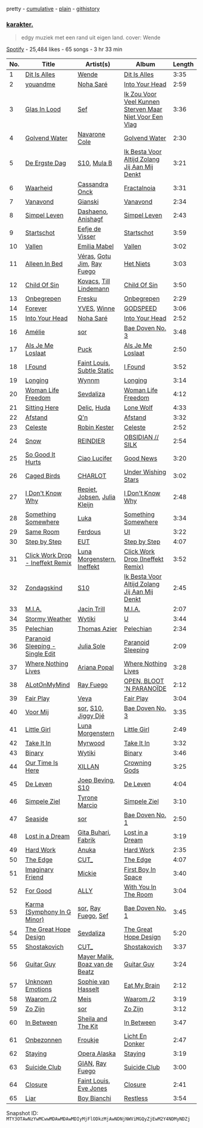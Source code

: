 pretty - [cumulative](/playlists/cumulative/37i9dQZF1DXa6nwj9J2RnE.md) - [plain](/playlists/plain/37i9dQZF1DXa6nwj9J2RnE) - [githistory](https://github.githistory.xyz/mackorone/spotify-playlist-archive/blob/main/playlists/plain/37i9dQZF1DXa6nwj9J2RnE)

### [karakter.](https://open.spotify.com/playlist/37i9dQZF1DXa6nwj9J2RnE)

> edgy muziek met een rand uit eigen land\. cover: Wende

[Spotify](https://open.spotify.com/user/spotify) - 25,484 likes - 65 songs - 3 hr 33 min

| No. | Title | Artist(s) | Album | Length |
|---|---|---|---|---|
| 1 | [Dit Is Alles](https://open.spotify.com/track/5au9uaIhhA51N27U68JXve) | [Wende](https://open.spotify.com/artist/3SCB3V2d5Loauz5tfo6Y5G) | [Dit Is Alles](https://open.spotify.com/album/2MwKnMone5os6yTkqCWxXG) | 3:35 |
| 2 | [youandme](https://open.spotify.com/track/51mffAss4N5q3VVkLR02TE) | [Noha Saré](https://open.spotify.com/artist/2r3TXsrjx7eICwgL0Bk2l7) | [Into Your Head](https://open.spotify.com/album/1YgODoJinZO2aL2Zhqtv6r) | 2:59 |
| 3 | [Glas In Lood](https://open.spotify.com/track/2jXsjXKDneBlnppUhdaaKC) | [Sef](https://open.spotify.com/artist/5VGhS6nHpXPbXGhku9RRB0) | [Ik Zou Voor Veel Kunnen Sterven Maar Niet Voor Een Vlag](https://open.spotify.com/album/27F3o3c9Li3EfhG4XSEWbS) | 3:36 |
| 4 | [Golvend Water](https://open.spotify.com/track/11WNquIczwWq8t8utMQpae) | [Navarone Cole](https://open.spotify.com/artist/1G3G1fCNjBgR3OwTmj2QHb) | [Golvend Water](https://open.spotify.com/album/3rqmnLiK024NpId3HhxkdB) | 2:30 |
| 5 | [De Ergste Dag](https://open.spotify.com/track/0xKKs27xVmFug8P9bHYyFy) | [S10](https://open.spotify.com/artist/1zT9SWCzN45r7oVhy0VYLK), [Mula B](https://open.spotify.com/artist/6zEaCvF0CqEHs7kFyBkLHi) | [Ik Besta Voor Altijd Zolang Jij Aan Mij Denkt](https://open.spotify.com/album/0g6FAxEKgMT5mZMQuEVAQ3) | 3:21 |
| 6 | [Waarheid](https://open.spotify.com/track/4RhNIEtjdzHG2tMZxdNtnp) | [Cassandra Onck](https://open.spotify.com/artist/7I8XQUz2YhHaF41tpOpwbW) | [Fractalnoia](https://open.spotify.com/album/5b5IyYzwJEOoJ6mh5PY5sq) | 3:31 |
| 7 | [Vanavond](https://open.spotify.com/track/5bNXaDNh0p6qQk1CWs9tVO) | [Gianski](https://open.spotify.com/artist/1tC6NRB6c1mVgV4xrqrOgy) | [Vanavond](https://open.spotify.com/album/5PpFQHdoDf04BYHH29Rtwy) | 2:34 |
| 8 | [Simpel Leven](https://open.spotify.com/track/09wSw0pOVBJWW7Q7nuXvAB) | [Dashaeno](https://open.spotify.com/artist/4I2aCs53IWnEvtMGuiJlSE), [Anishagf](https://open.spotify.com/artist/4jDEZRMVdx1wl08tjO4PFr) | [Simpel Leven](https://open.spotify.com/album/32Xek93X7KcaeoMN81bY24) | 2:43 |
| 9 | [Startschot](https://open.spotify.com/track/5TYnWTit6kBSCJ3AfFZtJv) | [Eefje de Visser](https://open.spotify.com/artist/33KABng8GO42ojFJVcABxQ) | [Startschot](https://open.spotify.com/album/4pyUTzR03zB3F8cVmThH4H) | 3:59 |
| 10 | [Vallen](https://open.spotify.com/track/41eqyX8AkVLck2y8WE3y5j) | [Emilia Mabel](https://open.spotify.com/artist/5ui9cV71wlarlXk0uKYWVV) | [Vallen](https://open.spotify.com/album/5yjHp3FxUjwGgb6MWQHDFW) | 3:02 |
| 11 | [Alleen In Bed](https://open.spotify.com/track/5YYGua7TW1KjqjqDO0EjqJ) | [Véras](https://open.spotify.com/artist/4xXJqw435dtoVF6WsncUcn), [Gotu Jim](https://open.spotify.com/artist/5rpTehBPpr3mo7L0ZDZhrQ), [Ray Fuego](https://open.spotify.com/artist/3UYgneqZCePK5PhrHE8E9U) | [Het Niets](https://open.spotify.com/album/5qUBj35J2gbHxtnX8lbAZL) | 3:03 |
| 12 | [Child Of Sin](https://open.spotify.com/track/3ASAvmNlhz4VYt5iUApaHc) | [Kovacs](https://open.spotify.com/artist/62peb1sKdVJQD00xYvMCKF), [Till Lindemann](https://open.spotify.com/artist/2a5G7JLmVJNjfFNg8rwLcP) | [Child Of Sin](https://open.spotify.com/album/1GUJ68BpXPPp98eAMzLT6N) | 3:50 |
| 13 | [Onbegrepen](https://open.spotify.com/track/2a2p471YjXXiCvpQtl8IHV) | [Fresku](https://open.spotify.com/artist/5m1cLmgZIfEYPLejhLFR10) | [Onbegrepen](https://open.spotify.com/album/0WNtBZDPbvqQue2UyLoTrL) | 2:29 |
| 14 | [Forever](https://open.spotify.com/track/6mWi1D3usqO9JSFTqZWUuZ) | [YVES](https://open.spotify.com/artist/4QjFiRcZUcXUppYUR29MuQ), [Winne](https://open.spotify.com/artist/5cMMheSnLhCt0YdwFkp3R9) | [GODSPEED](https://open.spotify.com/album/5PznlTVFdnmXyp34K4iJjI) | 3:06 |
| 15 | [Into Your Head](https://open.spotify.com/track/5VY9wxhKgJJula88AQVOei) | [Noha Saré](https://open.spotify.com/artist/2r3TXsrjx7eICwgL0Bk2l7) | [Into Your Head](https://open.spotify.com/album/2mhAyi89acxMmBxj8hdWj4) | 2:52 |
| 16 | [Amélie](https://open.spotify.com/track/5pzoOun3VFVoLalf1g3K51) | [sor](https://open.spotify.com/artist/267wBt3XfmW3kdOC0JCtcO) | [Bae Doven No\. 3](https://open.spotify.com/album/778dqDSQrBMxfBiGjiiLfE) | 3:48 |
| 17 | [Als Je Me Loslaat](https://open.spotify.com/track/1Tml6FZEX7iOYZAn6Qc3Wl) | [Puck](https://open.spotify.com/artist/25Z7oVgSb38ts7pl4c8O4V) | [Als Je Me Loslaat](https://open.spotify.com/album/19zvB5ueqojjM90lILpZ9M) | 2:50 |
| 18 | [I Found](https://open.spotify.com/track/7BqGd98KWC3b5GGx1wEQ2V) | [Faint Louis](https://open.spotify.com/artist/6noj0RSKEQhY8LtQBeCmfz), [Subtle Static](https://open.spotify.com/artist/5YFASQmAPmWw2eMVnU84aL) | [I Found](https://open.spotify.com/album/450H51CyucEN9AHiIrTUHp) | 3:52 |
| 19 | [Longing](https://open.spotify.com/track/2U7WtnPe5yrL8Om5Ml6P3v) | [Wynnm](https://open.spotify.com/artist/5OKbhPqXR4Xve2CSXW4T5K) | [Longing](https://open.spotify.com/album/5sqMOHMgo59ybNc2XXuoM8) | 3:14 |
| 20 | [Woman Life Freedom](https://open.spotify.com/track/4pbNBY48GTfZ16X4jJxba5) | [Sevdaliza](https://open.spotify.com/artist/5MraexJKZDrQYzS98kNwie) | [Woman Life Freedom](https://open.spotify.com/album/4GB69MswlOepsu21T0NqUF) | 4:12 |
| 21 | [Sitting Here](https://open.spotify.com/track/1l6NJ79m7VMHl1RQobwsmk) | [Delic](https://open.spotify.com/artist/2vnJ6YXTxKiWKpARdtAD99), [Huda](https://open.spotify.com/artist/0YLcSj2Krk1kNAhvXq9VQ8) | [Lone Wolf](https://open.spotify.com/album/7aZrOpAP0SwCCIdcuOiqHI) | 4:33 |
| 22 | [Afstand](https://open.spotify.com/track/45RziHZ3kb4hZvu15keuPx) | [Q'n](https://open.spotify.com/artist/6yPGLxm15IemtRMvXbnHTM) | [Afstand](https://open.spotify.com/album/6huHJqUrttdNj15htCDjp9) | 3:32 |
| 23 | [Celeste](https://open.spotify.com/track/2rD1imFpKOmcJvFAnoblTZ) | [Robin Kester](https://open.spotify.com/artist/43FIX6vzpqRHK1VXQmRlKE) | [Celeste](https://open.spotify.com/album/760ic1B3ypp3In340dQ0pC) | 2:52 |
| 24 | [Snow](https://open.spotify.com/track/1EBnTBd5Vyk9JjiABs4K9b) | [REINDIER](https://open.spotify.com/artist/7B8bcaveMV31zAvok466cK) | [OBSIDIAN // SILK](https://open.spotify.com/album/6McpJlFhksAys07iNsfQjz) | 2:54 |
| 25 | [So Good It Hurts](https://open.spotify.com/track/3rh3cFQpZzkK61kupGoY2C) | [Ciao Lucifer](https://open.spotify.com/artist/7HJjZdoBrnDMtKKrWpjJII) | [Good News](https://open.spotify.com/album/4e2ipO4RcYGGHXf0eBgAnR) | 3:20 |
| 26 | [Caged Birds](https://open.spotify.com/track/2Kb0J8N4AG9Nn6Ew5bcEXv) | [CHARLOT](https://open.spotify.com/artist/4jwyHfEELByxcUm6JEP5yC) | [Under Wishing Stars](https://open.spotify.com/album/2TbvOuz2VmxIw4B5Td6MK1) | 3:02 |
| 27 | [I Don't Know Why](https://open.spotify.com/track/0eh7RLHWRTKozBQVebazyB) | [Repiet](https://open.spotify.com/artist/5fDx43KRyr21vME3lLxmxY), [Jobsen](https://open.spotify.com/artist/1nXpJ4oZgB8PlKvQ3DFkaH), [Julia Kleijn](https://open.spotify.com/artist/6iOYJDZYumYVmzxPbyfg5W) | [I Don't Know Why](https://open.spotify.com/album/2l4DnWUZwezkK6n40YI1UY) | 2:48 |
| 28 | [Something Somewhere](https://open.spotify.com/track/7dgpgC7gj4fArlHQ5UNVny) | [Luka](https://open.spotify.com/artist/3pBGsDYnC5jRuBro2o8wvv) | [Something Somewhere](https://open.spotify.com/album/1Tq9NiZNrYWRE9j2GwQn2f) | 3:34 |
| 29 | [Same Room](https://open.spotify.com/track/50tVoG8Nxgm306HKSiwYZV) | [Ferdous](https://open.spotify.com/artist/1ihKKcrzAd68ftS7adfOtM) | [UI](https://open.spotify.com/album/27cG0rL8gIm1yQekB8ibjL) | 3:22 |
| 30 | [Step by Step](https://open.spotify.com/track/6VqudE83bSLJyorHfESAEw) | [EUT](https://open.spotify.com/artist/41doMenKZkgW8DUwH3WwV5) | [Step by Step](https://open.spotify.com/album/3H3mpuzo9kD19lsgg7MfBV) | 4:07 |
| 31 | [Click Work Drop \- Ineffekt Remix](https://open.spotify.com/track/2CAzwfDMr6Vxi7tOHa4j5X) | [Luna Morgenstern](https://open.spotify.com/artist/3Ei4Zm5sKiLabWKEd8hfRh), [Ineffekt](https://open.spotify.com/artist/4gjrK1MHgJnPCESuzMtWXg) | [Click Work Drop \(Ineffekt Remix\)](https://open.spotify.com/album/5TrmHegiihRyXcd3i8O4ah) | 3:52 |
| 32 | [Zondagskind](https://open.spotify.com/track/5hWgdvdXXvq6l9ezrFeI8F) | [S10](https://open.spotify.com/artist/1zT9SWCzN45r7oVhy0VYLK) | [Ik Besta Voor Altijd Zolang Jij Aan Mij Denkt](https://open.spotify.com/album/0g6FAxEKgMT5mZMQuEVAQ3) | 2:45 |
| 33 | [M.I.A.](https://open.spotify.com/track/2k72CgD12K29xCHQrA9ToC) | [Jacin Trill](https://open.spotify.com/artist/4hKoG9QvxsFDLIntc6tZ0g) | [M.I.A.](https://open.spotify.com/album/50E2n5rDpO1uALeezN5M2W) | 2:07 |
| 34 | [Stormy Weather](https://open.spotify.com/track/4KNEcjjLAk3cuIlYAtpODF) | [Wytiki](https://open.spotify.com/artist/0mzWYuMGJz6vrtg78cP7O4) | [U](https://open.spotify.com/album/60WgNanjZ9t0usk1svK47C) | 3:44 |
| 35 | [Pelechian](https://open.spotify.com/track/2txPrKoY55bOdb7eO0dxVz) | [Thomas Azier](https://open.spotify.com/artist/6AE7CSJUwDMnTXV4yKVLLv) | [Pelechian](https://open.spotify.com/album/4AlsQL5uhfmbH7uKQvZx4g) | 2:34 |
| 36 | [Paranoid Sleeping \- Single Edit](https://open.spotify.com/track/1asK6lxYBYVJwzavweery9) | [Julia Sole](https://open.spotify.com/artist/12XTlzUHaKvvpxuUcKcWr3) | [Paranoid Sleeping](https://open.spotify.com/album/2g9SWINLRnk2vH0cIJEkqt) | 2:09 |
| 37 | [Where Nothing Lives](https://open.spotify.com/track/6ofdXDYZi0FlGADmT8GXLM) | [Ariana Popal](https://open.spotify.com/artist/2KtR4fuIjdVu1h8slsENsD) | [Where Nothing Lives](https://open.spotify.com/album/4hftnqNfW3ZwZKoGpgehEV) | 3:28 |
| 38 | [ALotOnMyMind](https://open.spotify.com/track/0F80wAISZKUUnPSPi2N037) | [Ray Fuego](https://open.spotify.com/artist/3UYgneqZCePK5PhrHE8E9U) | [OPEN, BLOOT 'N PARANOÏDE](https://open.spotify.com/album/3A3X4wF8mPeP4rZylYawXz) | 2:12 |
| 39 | [Fair Play](https://open.spotify.com/track/0PVLMa9RI4EFDE4NXsglvM) | [Veya](https://open.spotify.com/artist/1BmOO49fZVNsNhWIW1l6nU) | [Fair Play](https://open.spotify.com/album/3j48ZkBE3HqHByil4s4xQE) | 3:04 |
| 40 | [Voor Mij](https://open.spotify.com/track/7pzkGhxM5Y99vKROli3Tpc) | [sor](https://open.spotify.com/artist/267wBt3XfmW3kdOC0JCtcO), [S10](https://open.spotify.com/artist/1zT9SWCzN45r7oVhy0VYLK), [Jiggy Djé](https://open.spotify.com/artist/2deAwJr19wfxpqJ5duZyk1) | [Bae Doven No\. 3](https://open.spotify.com/album/778dqDSQrBMxfBiGjiiLfE) | 3:35 |
| 41 | [Little Girl](https://open.spotify.com/track/78JPkgiUKtPk16rgVwzwId) | [Luna Morgenstern](https://open.spotify.com/artist/3Ei4Zm5sKiLabWKEd8hfRh) | [Little Girl](https://open.spotify.com/album/1RYifRrTMcLIrGKOxTyt6N) | 2:49 |
| 42 | [Take It In](https://open.spotify.com/track/30vIfB5gtZGGFg97dEjOEe) | [Myrwood](https://open.spotify.com/artist/1fy4Uo845NnAgRroPZk3LD) | [Take It In](https://open.spotify.com/album/5qdadtcVVOMgJIAYJKlOP4) | 3:32 |
| 43 | [Binary](https://open.spotify.com/track/3gUUMVRtNe9hxD2JzJ6J4v) | [Wytiki](https://open.spotify.com/artist/0mzWYuMGJz6vrtg78cP7O4) | [Binary](https://open.spotify.com/album/6kZmUW4IoAWfZDcTr0nXaK) | 3:46 |
| 44 | [Our Time Is Here](https://open.spotify.com/track/3sDLHJgIDP1q2IYnEQjMWq) | [XILLAN](https://open.spotify.com/artist/4NTqnS8zPIpfzdNBcqK8Ly) | [Crowning Gods](https://open.spotify.com/album/3kC8B6AG2U2xrKNJYfj7f5) | 3:25 |
| 45 | [De Leven](https://open.spotify.com/track/1RA3cTcU9xGnT5GNi6y7dO) | [Joep Beving](https://open.spotify.com/artist/2VKfXEWzhUi9siHBDTI02Y), [S10](https://open.spotify.com/artist/1zT9SWCzN45r7oVhy0VYLK) | [De Leven](https://open.spotify.com/album/2d0wssa9SabKowuZXc0gKn) | 4:04 |
| 46 | [Simpele Ziel](https://open.spotify.com/track/3cYnOvrNiOWyK9Iyx6VtxT) | [Tyrone Marcio](https://open.spotify.com/artist/5LNaytroUJTMebyCMO39AI) | [Simpele Ziel](https://open.spotify.com/album/23qubUacCRribg37QwTt1W) | 3:10 |
| 47 | [Seaside](https://open.spotify.com/track/7qNXY0nLhMoaNINklgqeWf) | [sor](https://open.spotify.com/artist/267wBt3XfmW3kdOC0JCtcO) | [Bae Doven No\. 1](https://open.spotify.com/album/6BMIKnnkgFymPqYSW9GxHH) | 2:50 |
| 48 | [Lost in a Dream](https://open.spotify.com/track/1BMKskvvqRdE6HfGcj8XbG) | [Gita Buhari](https://open.spotify.com/artist/24BUyCLuFoyt6qsfespK0D), [Fabrik](https://open.spotify.com/artist/0Tf7on9sUYYHevISgz3phb) | [Lost in a Dream](https://open.spotify.com/album/7JAvvJn4k4F9eD2czSDQUp) | 3:19 |
| 49 | [Hard Work](https://open.spotify.com/track/5erRk2eskp3Ns8pfOEtbxq) | [Anuka](https://open.spotify.com/artist/4tp1pUIwgLWIIIIOo1yPYp) | [Hard Work](https://open.spotify.com/album/5iCijpR8CvLw1ftF7M71k1) | 2:35 |
| 50 | [The Edge](https://open.spotify.com/track/6qz0vy1Vmlk0CkcIZVfDe6) | [CUT\_](https://open.spotify.com/artist/7HPVAGjCVDzP7xcNrkwgxL) | [The Edge](https://open.spotify.com/album/4xBRWqgv6LwgOO15guGN5Z) | 4:07 |
| 51 | [Imaginary Friend](https://open.spotify.com/track/7f7GnNw5gENI7Rpq45Ft5R) | [Mickie](https://open.spotify.com/artist/1fhrWRji66FUx7jES5tMJX) | [First Boy In Space](https://open.spotify.com/album/3DhyZK51vn05p2kAfjzIDF) | 3:40 |
| 52 | [For Good](https://open.spotify.com/track/2yjaGTM6j1aOW3OXmEbvsy) | [ALLY](https://open.spotify.com/artist/5j43yWfooo7jnxBQqBgDIY) | [With You In The Room](https://open.spotify.com/album/2aN4RGXYEXSAtC92ePD7JD) | 3:04 |
| 53 | [Karma \(Symphony In G Minor\)](https://open.spotify.com/track/6ekDpGPpRzBk7HZhWpNrvW) | [sor](https://open.spotify.com/artist/267wBt3XfmW3kdOC0JCtcO), [Ray Fuego](https://open.spotify.com/artist/3UYgneqZCePK5PhrHE8E9U), [Sef](https://open.spotify.com/artist/5VGhS6nHpXPbXGhku9RRB0) | [Bae Doven No\. 1](https://open.spotify.com/album/6BMIKnnkgFymPqYSW9GxHH) | 3:45 |
| 54 | [The Great Hope Design](https://open.spotify.com/track/6D2whKQXHFzQtqPa5BXwPP) | [Sevdaliza](https://open.spotify.com/artist/5MraexJKZDrQYzS98kNwie) | [The Great Hope Design](https://open.spotify.com/album/02KjMI6Z4XAJALVX9XjcEM) | 5:20 |
| 55 | [Shostakovich](https://open.spotify.com/track/347pgBmeEtrEiKrzXhmwJu) | [CUT\_](https://open.spotify.com/artist/7HPVAGjCVDzP7xcNrkwgxL) | [Shostakovich](https://open.spotify.com/album/5iQwFbzozKjzM2GMpMwJ43) | 3:37 |
| 56 | [Guitar Guy](https://open.spotify.com/track/2PN5wHMSWg8U6Ord2lfwU7) | [Mayer Malik](https://open.spotify.com/artist/0WMRcmW4gPPbnJOR6XJXmc), [Boaz van de Beatz](https://open.spotify.com/artist/7Gl7G1JK7feTWHy1YJExfw) | [Guitar Guy](https://open.spotify.com/album/1dW4MSpzSFrVPUQZ46WT6T) | 3:24 |
| 57 | [Unknown Emotions](https://open.spotify.com/track/0txBNrcVUh5KwUDntM4Jb3) | [Sophie van Hasselt](https://open.spotify.com/artist/3r68N4ZRD3j8AfGrGvhMVm) | [Eat My Brain](https://open.spotify.com/album/6nnhnOsILg9HXlSKUK5RSG) | 2:12 |
| 58 | [Waarom /2](https://open.spotify.com/track/1BjpwQcgj54IukIeD9eMEs) | [Meis](https://open.spotify.com/artist/5F2t3lvOUglnG8ZqUUWDKW) | [Waarom /2](https://open.spotify.com/album/2BIesNOHRfDIy0moaQc3gD) | 3:19 |
| 59 | [Zo Zijn](https://open.spotify.com/track/1q30hUyUUZyjytlKTJz4cI) | [sor](https://open.spotify.com/artist/267wBt3XfmW3kdOC0JCtcO) | [Zo Zijn](https://open.spotify.com/album/2AaXaMEDHo0ZJbvsoTmynp) | 3:12 |
| 60 | [In Between](https://open.spotify.com/track/4eckDYgci1yENJ2uQHce4k) | [Sheila and The Kit](https://open.spotify.com/artist/3EYBjavx2VfeoBhQjwMz74) | [In Between](https://open.spotify.com/album/7qB5fb3CM75F2SEtVNriYT) | 3:47 |
| 61 | [Onbezonnen](https://open.spotify.com/track/4dxWDDEkFq9VqsAcIM0IpT) | [Froukje](https://open.spotify.com/artist/0uBVyPbLZRDNEBiA4fZUlp) | [Licht En Donker](https://open.spotify.com/album/0YwrM4igfHYVfNLiIHfiLG) | 2:47 |
| 62 | [Staying](https://open.spotify.com/track/4CKdLLyc4cu5oKFuflIX6b) | [Opera Alaska](https://open.spotify.com/artist/26FEbVE7yfOSAEymfCkiPx) | [Staying](https://open.spotify.com/album/4bgpK9yRrpcB2NGO7CDRav) | 3:19 |
| 63 | [Suicide Club](https://open.spotify.com/track/0pnED1pCTIMwyyeAEoux2g) | [GIAN](https://open.spotify.com/artist/5T9IzVTXZRCWuaEZzInXP3), [Ray Fuego](https://open.spotify.com/artist/3UYgneqZCePK5PhrHE8E9U) | [Suicide Club](https://open.spotify.com/album/1NiAQnXZVBbldqwJDv5GAe) | 3:00 |
| 64 | [Closure](https://open.spotify.com/track/2FWpnZjDPW23wSRefDcVn9) | [Faint Louis](https://open.spotify.com/artist/6noj0RSKEQhY8LtQBeCmfz), [Eve Jones](https://open.spotify.com/artist/0HtGEZuGr7pnIgySImmPh2) | [Closure](https://open.spotify.com/album/5eRC43W4zUuunLZ4D3xZ2L) | 2:41 |
| 65 | [Liar](https://open.spotify.com/track/2WKrthH378MYrxvYvAAsAE) | [Boy Bianchi](https://open.spotify.com/artist/2IZEwFhlEXMsBCyC4FbtC6) | [Restless](https://open.spotify.com/album/6afbrLW0YiZ3aQPygjqZBz) | 3:54 |

Snapshot ID: `MTY3OTAwNzYwMCwwMDAwMDAwMDIyMjFlODkzMjAwNDNjNWViMGQyZjEwM2Y4NDMyNDZj`

